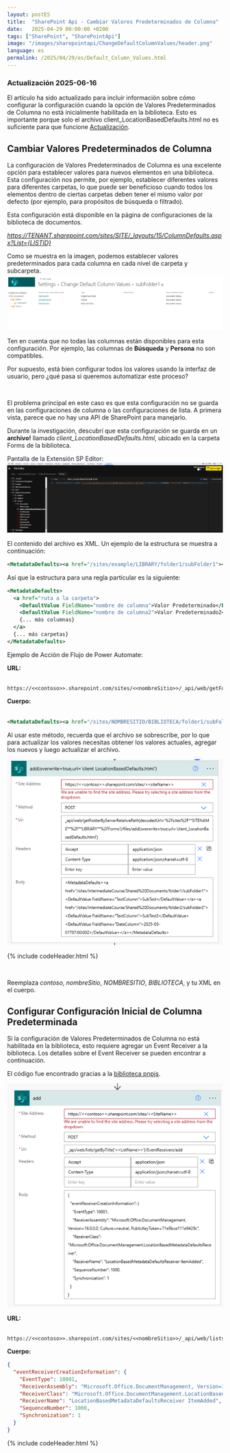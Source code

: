 ```yaml
---
layout: postES
title:  "SharePoint Api - Cambiar Valores Predeterminados de Columna"
date:   2025-04-29 00:00:00 +0200
tags: ["SharePoint", "SharePointApi"]
image: "/images/sharepointapi/ChangeDefaultColumnValues/header.png"
language: es
permalink: /2025/04/29/es/Default_Column_Values.html
---
```


### Actualización 2025-06-16
El artículo ha sido actualizado para incluir información sobre cómo configurar la configuración cuando la opción de Valores Predeterminados de Columna no está inicialmente habilitada en la biblioteca. Esto es importante porque solo el archivo client_LocationBasedDefaults.html no es suficiente para que funcione [Actualización](#configurar-configuración-inicial-de-columna-predeterminada).

## Cambiar Valores Predeterminados de Columna

La configuración de Valores Predeterminados de Columna es una excelente opción para establecer valores para nuevos elementos en una biblioteca. Esta configuración nos permite, por ejemplo, establecer diferentes valores para diferentes carpetas, lo que puede ser beneficioso cuando todos los elementos dentro de ciertas carpetas deben tener el mismo valor por defecto (por ejemplo, para propósitos de búsqueda o filtrado).

Esta configuración está disponible en la página de configuraciones de la biblioteca de documentos.

*https://TENANT.sharepoint.com/sites/SITE/_layouts/15/ColumnDefaults.aspx?List={LISTID}*

Como se muestra en la imagen, podemos establecer valores predeterminados para cada columna en cada nivel de carpeta y subcarpeta.
![Configuraciones de Valores Predeterminados de Columna](/images/sharepointapi/ChangeDefaultColumnValues/ChangeDefaultColumnValuesSettings.png)

Ten en cuenta que no todas las columnas están disponibles para esta configuración. Por ejemplo, las columnas de **Búsqueda** y **Persona** no son compatibles.

Por supuesto, está bien configurar todos los valores usando la interfaz de usuario, pero ¿qué pasa si queremos automatizar este proceso?

<br/>

El problema principal en este caso es que esta configuración no se guarda en las configuraciones de columna o las configuraciones de lista. A primera vista, parece que no hay una API de SharePoint para manejarlo.

Durante la investigación, descubrí que esta configuración se guarda en un **archivo!** llamado *client_LocationBasedDefaults.html*, ubicado en la carpeta Forms de la biblioteca.

Pantalla de la Extensión SP Editor:
![Editor de archivos de la Extensión SP Editor](/images/sharepointapi/ChangeDefaultColumnValues/spEditorFileEditor.png)

El contenido del archivo es XML. Un ejemplo de la estructura se muestra a continuación:

```xml
<MetadataDefaults><a href="/sites/example/LIBRARY/folder1/subFolder1"><DefaultValue FieldName="TextColumn">SubTest</DefaultValue></a><a href="/sites/example/LIBRARY/folder2/subFolder2"><DefaultValue FieldName="TextColumn">SubTest2</DefaultValue><DefaultValue FieldName="DateColumn">2025-05-01T07:00:00Z</DefaultValue></a></MetadataDefaults>
```

Así que la estructura para una regla particular es la siguiente:

```xml
<MetadataDefaults>
  <a href="ruta a la carpeta">
    <DefaultValue FieldName="nombre de columna">Valor Predeterminado</DefaultValue>
    <DefaultValue FieldName="nombre de columna2">Valor Predeterminado2</DefaultValue>
    {... más columnas}
  </a>
  {... más carpetas}
</MetadataDefaults>
```

Ejemplo de Acción de Flujo de Power Automate:

**URL:**

```
 https://<<contoso>>.sharepoint.com/sites/<<nombreSitio>>/_api/web/getFolderByServerRelativePath(decodedUrl='%2Fsites%2F**NOMBRESITIO**%2F**BIBLIOTECA**%2FForms')/files/add(overwrite=true,url='client_LocationBasedDefaults.html')
```

**Cuerpo:**

```xml

<MetadataDefaults><a href="/sites/NOMBRESITIO/BIBLIOTECA/folder1/subFolder1"><DefaultValue FieldName="TextColumn">SubTest</DefaultValue></a><a href="/sites/NOMBRESITIO/BIBLIOTECA/folder2/subFolder2"><DefaultValue FieldName="TextColumn">SubTest2</DefaultValue><DefaultValue FieldName="DateColumn">2025-05-01T07:00:00Z</DefaultValue></a></MetadataDefaults>

```

Al usar este método, recuerda que el archivo se sobrescribe, por lo que para actualizar los valores necesitas obtener los valores actuales, agregar los nuevos y luego actualizar el archivo.

![Acción PA](/images/sharepointapi/ChangeDefaultColumnValues/PAAction.png)

  {% include codeHeader.html %}
<div class="powerAutomateCode" style="display:none">
{"id":"6471f670-aeb4-4835-bf14-2f78534cb6a6","brandColor":"#036C70","connectionReferences":{"shared_sharepointonline":{"connection":{"id":"/sharedsharepointonline_a82fc"}},"shared_office365":{"connection":{"id":"/admin_CoECoreO365Outlook"}}},"connectorDisplayName":"SharePoint","icon":"https://conn-afd-prod-endpoint-bmc9bqahasf3grgk.b01.azurefd.net/releases/v1.0.1746/1.0.1746.4174/sharepointonline/icon.png","isTrigger":false,"operationName":"add(overwrite=true,url='client_LocationBasedDefaults.html')","operationDefinition":{"type":"OpenApiConnection","inputs":{"host":{"connectionName":"shared_sharepointonline","operationId":"HttpRequest","apiId":"/providers/Microsoft.PowerApps/apis/shared_sharepointonline"},"parameters":{"dataset":"https://contoso.sharepoint.com/sites/siteName","parameters/method":"POST","parameters/uri":"_api/web/getFolderByServerRelativePath(decodedUrl='%2Fsites%2FSITENAME%2FLIBRARY%2FForms')/files/add(overwrite=true,url='client_LocationBasedDefaults.html')","parameters/headers":{"Accept":"application/json","Content-Type":"application/json;charset=utf-8"},"parameters/body":"XML CONTENT"},"authentication":{"type":"Raw","value":"@json(decodeBase64(triggerOutputs().headers['X-MS-APIM-Tokens']))['$ConnectionKey']"}},"runAfter":{}}}
</div>

<br/>

Reemplaza *contoso*, *nombreSitio*, *NOMBRESITIO*, *BIBLIOTECA*, y tu XML en el cuerpo.

## Configurar Configuración Inicial de Columna Predeterminada
Si la configuración de Valores Predeterminados de Columna no está habilitada en la biblioteca, esto requiere agregar un Event Receiver a la biblioteca. Los detalles sobre el Event Receiver se pueden encontrar a continuación.

El código fue encontrado gracias a la [biblioteca pnpjs](https://github.com/pnp/pnpjs).

![Agregar Event receiver](/images/sharepointapi/ChangeDefaultColumnValues/AddEventReceiver.png)

**URL:**

```
 https://<<contoso>>.sharepoint.com/sites/<<nombreSitio>>/_api/web/lists/getByTitle('<<NombreLista>>')/EventReceivers/add
```

**Cuerpo:**

```json
{
  "eventReceiverCreationInformation": {
    "EventType": 10001,
    "ReceiverAssembly": "Microsoft.Office.DocumentManagement, Version=16.0.0.0, Culture=neutral, PublicKeyToken=71e9bce111e9429c",
    "ReceiverClass": "Microsoft.Office.DocumentManagement.LocationBasedMetadataDefaultsReceiver",
    "ReceiverName": "LocationBasedMetadataDefaultsReceiver ItemAdded",
    "SequenceNumber": 1000,
    "Synchronization": 1
  }
}
```

  {% include codeHeader.html %}
<div class="powerAutomateCode" style="display:none">
{
        "id": "7a3955e0-f505-4f9f-ae7f-d805943ff04d",
        "brandColor": "#036C70",
        "connectorDisplayName": "SharePoint",
        "icon": "https://conn-afd-prod-endpoint-bmc9bqahasf3grgk.b01.azurefd.net/releases/v1.0.1723/1.0.1723.3986/sharepointonline/icon.png",
        "isTrigger": false,
        "operationName": "add",
        "operationDefinition": {
          "type": "OpenApiConnection",
          "inputs": {
            "host": {
              "connectionName": "shared_sharepointonline",
              "operationId": "HttpRequest",
              "apiId": "/providers/Microsoft.PowerApps/apis/shared_sharepointonline"
            },
            "parameters": {
              "dataset": "https://contoso.sharepoint.com/sites/siteName",
              "parameters/method": "POST",
              "parameters/uri": "_api/web/lists/getByTitle('ListName')/EventReceivers/add",
              "parameters/headers": {"Accept":"application/json","Content-Type":"application/json;charset=utf-8"}
              ,"parameters/body": {"eventReceiverCreationInformation":{"EventType":10001,"ReceiverAssembly":"Microsoft.Office.DocumentManagement, Version=16.0.0.0, Culture=neutral, PublicKeyToken=71e9bce111e9429c","ReceiverClass":"Microsoft.Office.DocumentManagement.LocationBasedMetadataDefaultsReceiver","ReceiverName":"LocationBasedMetadataDefaultsReceiver ItemAdded","SequenceNumber":1000,"Synchronization":1}}
            },
            "authentication": "@parameters('$authentication')"
          }
        }
      }
</div>

<br/>
